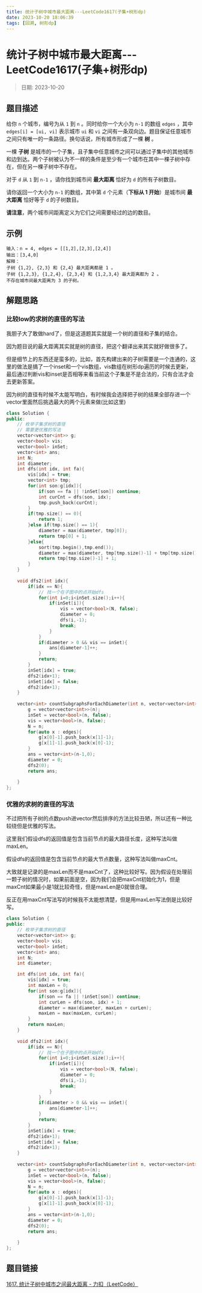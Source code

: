 ```yaml
---
title: 统计子树中城市最大距离---LeetCode1617(子集+树形dp)
date: 2023-10-20 18:06:39
tags: [回溯, 树形dp]
---
```

# 统计子树中城市最大距离---LeetCode1617(子集+树形dp)
> 日期: 2023-10-20

## 题目描述

给你 `n` 个城市，编号为从 `1` 到 `n` 。同时给你一个大小为 `n-1` 的数组 `edges` ，其中 `edges[i] = [ui, vi]` 表示城市 `ui` 和 `vi` 之间有一条双向边。题目保证任意城市之间只有唯一的一条路径。换句话说，所有城市形成了一棵 **树** 。

一棵 **子树** 是城市的一个子集，且子集中任意城市之间可以通过子集中的其他城市和边到达。两个子树被认为不一样的条件是至少有一个城市在其中一棵子树中存在，但在另一棵子树中不存在。

对于 `d` 从 `1` 到 `n-1` ，请你找到城市间 **最大距离** 恰好为 `d` 的所有子树数目。

请你返回一个大小为 `n-1` 的数组，其中第 `d` 个元素（**下标从 1 开始**）是城市间 **最大距离** 恰好等于 `d` 的子树数目。

**请注意**，两个城市间距离定义为它们之间需要经过的边的数目。

## 示例

```
输入：n = 4, edges = [[1,2],[2,3],[2,4]]
输出：[3,4,0]
解释：
子树 {1,2}, {2,3} 和 {2,4} 最大距离都是 1 。
子树 {1,2,3}, {1,2,4}, {2,3,4} 和 {1,2,3,4} 最大距离都为 2 。
不存在城市间最大距离为 3 的子树。
```

## 解题思路

### 比较low的求树的直径的写法

我胆子大了敢做hard了，但是这道题其实就是一个树的直径和子集的结合。

因为题目说的最大距离其实就是树的直径，把这个翻译出来其实就好做很多了。

但是细节上的东西还是蛮多的，比如，首先构建出来的子树需要是一个连通的，这里的做法是搞了一个inset和一个vis数组，vis数组在树形dp遍历的时候去更新，最后通过判断vis和inset是否相等来看当前这个子集是不是合法的，只有合法才会去更新答案。

因为树的直径有时候不太能写明白，有时候我会选择把子树的结果全部存进一个vector里面然后挑选最大的两个元素来做(比如这里)

```cpp
class Solution {
public:
    // 枚举子集求树的直径
    // 需要更优雅的写法
    vector<vector<int>> g;
    vector<bool> vis; 
    vector<bool> inSet;
    vector<int> ans;
    int N;
    int diameter;
    int dfs(int idx, int fa){
        vis[idx] = true;
        vector<int> tmp;
        for(int son:g[idx]){
            if(son == fa || !inSet[son]) continue;
            int curCnt = dfs(son, idx);
            tmp.push_back(curCnt);
        }
        if(tmp.size() == 0){
            return 1;
        }else if(tmp.size() == 1){
            diameter = max(diameter, tmp[0]);
            return tmp[0] + 1;
        }else{
            sort(tmp.begin(),tmp.end());
            diameter = max(diameter, tmp[tmp.size()-1] + tmp[tmp.size()-2]);
            return tmp[tmp.size()-1] + 1;
        }
    }
    
    void dfs2(int idx){
        if(idx == N){
            // 找一个在子图中的点开始dfs
            for(int i=0;i<inSet.size();i++){
                if(inSet[i]){
                    vis = vector<bool>(N, false);
                    diameter = 0;
                    dfs(i,-1);
                    break;
                }
            }
            if(diameter > 0 && vis == inSet){
                ans[diameter-1]++;
            }
            return;
        }
        inSet[idx] = true;
        dfs2(idx+1);
        inSet[idx] = false;
        dfs2(idx+1);
    }
    
    vector<int> countSubgraphsForEachDiameter(int n, vector<vector<int>>& edges) {
        g = vector<vector<int>>(n);
        inSet = vector<bool>(n, false);
        vis = vector<bool>(n, false);
        N = n;
        for(auto x : edges){
            g[x[0]-1].push_back(x[1]-1);
            g[x[1]-1].push_back(x[0]-1);
        }
        ans = vector<int>(n-1,0);
        diameter = 0;
        dfs2(0);
        return ans;
        
    }
};
```



### 优雅的求树的直径的写法

不过把所有子树的点数push进vector然后排序的方法比较丑陋，所以还有一种比较绕但是优雅的写法。

这里我们假设dfs的返回值是包含当前节点的最大路径长度，这种写法叫做maxLen。

假设dfs的返回值是包含当前节点的最大节点数量，这种写法叫做maxCnt。

大致就是记录的是maxLen而不是maxCnt了，这种比较好写。因为假设在处理前一颗子树的情况时，如果前面是空，因为我们会把maxCnt初始化为1，但是maxCnt如果最小是1就比较奇怪，但是maxLen是0就很合理。

反正在用maxCnt写法写的时候我不太能想清楚，但是用maxLen写法倒是比较好写。

```cpp
class Solution {
public:
    // 枚举子集求树的直径
    vector<vector<int>> g;
    vector<bool> vis; 
    vector<bool> inSet;
    vector<int> ans;
    int N;
    int diameter;

    int dfs(int idx, int fa){
        vis[idx] = true;
        int maxLen = 0;
        for(int son:g[idx]){
            if(son == fa || !inSet[son]) continue;
            int curLen = dfs(son, idx) + 1;
            diameter = max(diameter, maxLen + curLen);
            maxLen = max(maxLen, curLen);
        }
        return maxLen;
    }
    
    void dfs2(int idx){
        if(idx == N){
            // 找一个在子图中的点开始dfs
            for(int i=0;i<inSet.size();i++){
                if(inSet[i]){
                    vis = vector<bool>(N, false);
                    diameter = 0;
                    dfs(i,-1);
                    break;
                }
            }
            if(diameter > 0 && vis == inSet){
                ans[diameter-1]++;
            }
            return;
        }
        inSet[idx] = true;
        dfs2(idx+1);
        inSet[idx] = false;
        dfs2(idx+1);
    }
    
    vector<int> countSubgraphsForEachDiameter(int n, vector<vector<int>>& edges) {
        g = vector<vector<int>>(n);
        inSet = vector<bool>(n, false);
        vis = vector<bool>(n, false);
        N = n;
        for(auto x : edges){
            g[x[0]-1].push_back(x[1]-1);
            g[x[1]-1].push_back(x[0]-1);
        }
        ans = vector<int>(n-1,0);
        diameter = 0;
        dfs2(0);
        return ans;
        
    }
};
```







## 题目链接

[1617. 统计子树中城市之间最大距离 - 力扣（LeetCode）](https://leetcode.cn/problems/count-subtrees-with-max-distance-between-cities/)